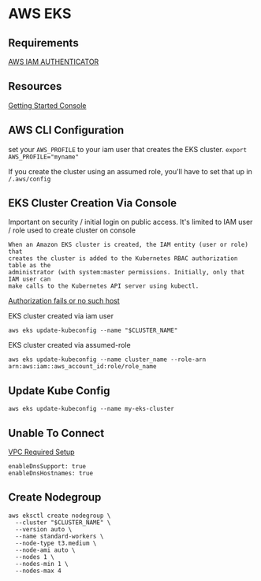 # AWS EKS

## Requirements

[AWS IAM AUTHENTICATOR](https://docs.aws.amazon.com/eks/latest/userguide/install-aws-iam-authenticator.html)

## Resources

[Getting Started Console](https://docs.aws.amazon.com/eks/latest/userguide/getting-started-console.html)

## AWS CLI Configuration

set your `AWS_PROFILE` to your iam user that creates the EKS cluster.
`export AWS_PROFILE="myname"`

If you create the cluster using an assumed role, you'll have to set that up in
`/.aws/config`

## EKS Cluster Creation Via Console

Important on security / initial login on public access. It's limited to
IAM user / role used to create cluster on console

```
When an Amazon EKS cluster is created, the IAM entity (user or role) that
creates the cluster is added to the Kubernetes RBAC authorization table as the
administrator (with system:master permissions. Initially, only that IAM user can
make calls to the Kubernetes API server using kubectl.
```

[Authorization fails or no such host](https://docs.aws.amazon.com/eks/latest/userguide/troubleshooting.html#unauthorized)

EKS cluster created via iam user

```console
aws eks update-kubeconfig --name "$CLUSTER_NAME"
```

EKS cluster created via assumed-role

```console
aws eks update-kubeconfig --name cluster_name --role-arn arn:aws:iam::aws_account_id:role/role_name
```

## Update Kube Config

```console
aws eks update-kubeconfig --name my-eks-cluster
```

## Unable To Connect

[VPC Required Setup](https://stackoverflow.com/questions/55510783/cant-access-eks-api-server-endpoint-within-vpc-when-private-access-is-enabled)

```
enableDnsSupport: true
enableDnsHostnames: true
```

## Create Nodegroup

```console
aws eksctl create nodegroup \
  --cluster "$CLUSTER_NAME" \
  --version auto \
  --name standard-workers \
  --node-type t3.medium \
  --node-ami auto \
  --nodes 1 \
  --nodes-min 1 \
  --nodes-max 4
```
